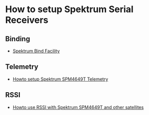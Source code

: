 # How to setup Spektrum Serial Receivers

## Binding

- [Spektrum Bind Facility](Spektrum-Satellite-Bind-for-3.2)

## Telemetry

- [Howto setup Spektrum SPM4649T Telemetry](Spektrum-SPM4649T-SRXL-Telemetry-setup)

## RSSI

- [Howto use RSSI with Spektrum SPM4649T and other satellites](Howto-use-RSSI-with-Spektrum-SPM4649T-and-other-satellites)
